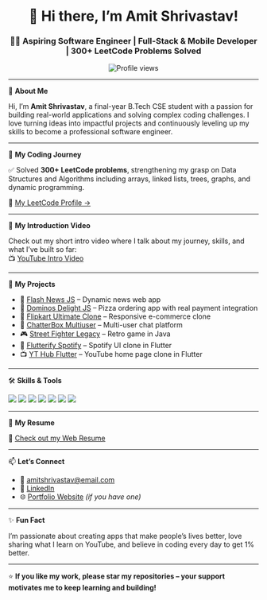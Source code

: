 <h1 align="center">🚀 Hi there, I’m Amit Shrivastav!</h1>
<h3 align="center">👨‍💻 Aspiring Software Engineer | Full-Stack & Mobile Developer | 300+ LeetCode Problems Solved</h3>

<p align="center">
  <img src="https://komarev.com/ghpvc/?username=amitshrivastav&label=Profile%20views&color=0e75b6&style=flat" alt="Profile views" />
</p>

---

🌟 **About Me**

Hi, I’m **Amit Shrivastav**, a final-year B.Tech CSE student with a passion for building real-world applications and solving complex coding challenges. I love turning ideas into impactful projects and continuously leveling up my skills to become a professional software engineer.

---

🚀 **My Coding Journey**

✅ Solved **300+ LeetCode problems**, strengthening my grasp on Data Structures and Algorithms including arrays, linked lists, trees, graphs, and dynamic programming.

📌 [My LeetCode Profile →](https://leetcode.com/yourleetcodeusername)

---

🎥 **My Introduction Video**

Check out my short intro video where I talk about my journey, skills, and what I’ve built so far:  
📺 [YouTube Intro Video](https://youtube.com/yourvideolink)

---

💼 **My Projects**

- 📰 [Flash News JS](https://github.com/amitshrivastav/flash-news-js) – Dynamic news web app
- 🍕 [Dominos Delight JS](https://github.com/amitshrivastav/dominos-delight-js) – Pizza ordering app with real payment integration
- 🛒 [Flipkart Ultimate Clone](https://github.com/amitshrivastav/flipkart-ultimate-clone) – Responsive e-commerce clone
- 💬 [ChatterBox Multiuser](https://github.com/amitshrivastav/chatterbox-multiuser) – Multi-user chat platform
- 🎮 [Street Fighter Legacy](https://github.com/amitshrivastav/street-fighter-legacy) – Retro game in Java
- 🎵 [Flutterify Spotify](https://github.com/amitshrivastav/flutterify-spotify) – Spotify UI clone in Flutter
- 📺 [YT Hub Flutter](https://github.com/amitshrivastav/yt-hub-flutter) – YouTube home page clone in Flutter

---

🛠️ **Skills & Tools**

<p>
  <img src="https://img.shields.io/badge/Java-ED8B00?style=for-the-badge&logo=java&logoColor=white"/>
  <img src="https://img.shields.io/badge/JavaScript-F7DF1E?style=for-the-badge&logo=javascript&logoColor=black"/>
  <img src="https://img.shields.io/badge/Flutter-02569B?style=for-the-badge&logo=flutter&logoColor=white"/>
  <img src="https://img.shields.io/badge/SQL-4479A1?style=for-the-badge&logo=mysql&logoColor=white"/>
  <img src="https://img.shields.io/badge/Postman-FF6C37?style=for-the-badge&logo=postman&logoColor=white"/>
  <img src="https://img.shields.io/badge/Git-F05032?style=for-the-badge&logo=git&logoColor=white"/>
  <img src="https://img.shields.io/badge/GitHub-181717?style=for-the-badge&logo=github&logoColor=white"/>
</p>

---

📄 **My Resume**

📝 [Check out my Web Resume](https://yourwebsite.com/your-resume)

---

📫 **Let’s Connect**

- 📧 amitshrivastav@email.com
- 💼 [LinkedIn](https://linkedin.com/in/amitshrivastav)
- 🌐 [Portfolio Website](https://yourwebsite.com) *(if you have one)*

---

✨ **Fun Fact**

I’m passionate about creating apps that make people’s lives better, love sharing what I learn on YouTube, and believe in coding every day to get 1% better.

---

⭐ **If you like my work, please star my repositories – your support motivates me to keep learning and building!**
